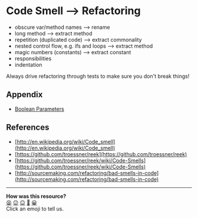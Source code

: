 Code Smell --> Refactoring
===================

* obscure var/method names --> rename
* long method  --> extract method
* repetition (duplicated code) --> extract commonality
* nested control flow, e.g. ifs and loops --> extract method
* magic numbers (constants) --> extract constant
* responsibilities
* indentation

Always drive refactoring through tests to make sure you don't break things!

Appendix
---------
* [Boolean Parameters](http://programmers.stackexchange.com/questions/147977/is-it-wrong-to-use-a-boolean-parameter-to-determine-behavior)

References
---------

* [http://en.wikipedia.org/wiki/Code_smell](http://en.wikipedia.org/wiki/Code_smell)
* [https://github.com/troessner/reek](https://github.com/troessner/reek)
* [https://github.com/troessner/reek/wiki/Code-Smells](https://github.com/troessner/reek/wiki/Code-Smells)
* [http://sourcemaking.com/refactoring/bad-smells-in-code](http://sourcemaking.com/refactoring/bad-smells-in-code)

<!-- BEGIN GENERATED SECTION DO NOT EDIT -->

---

**How was this resource?**  
[😫](https://airtable.com/shrUJ3t7KLMqVRFKR?prefill_Repository=course&prefill_File=walkthroughs/code_smells.md&prefill_Sentiment=😫) [😕](https://airtable.com/shrUJ3t7KLMqVRFKR?prefill_Repository=course&prefill_File=walkthroughs/code_smells.md&prefill_Sentiment=😕) [😐](https://airtable.com/shrUJ3t7KLMqVRFKR?prefill_Repository=course&prefill_File=walkthroughs/code_smells.md&prefill_Sentiment=😐) [🙂](https://airtable.com/shrUJ3t7KLMqVRFKR?prefill_Repository=course&prefill_File=walkthroughs/code_smells.md&prefill_Sentiment=🙂) [😀](https://airtable.com/shrUJ3t7KLMqVRFKR?prefill_Repository=course&prefill_File=walkthroughs/code_smells.md&prefill_Sentiment=😀)  
Click an emoji to tell us.

<!-- END GENERATED SECTION DO NOT EDIT -->
